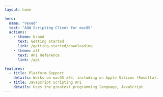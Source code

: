 ```yaml
---
layout: home

hero:
  name: "Vexed"
  text: "AQW Scripting Client for macOS"
  actions:
    - theme: brand
      text: Getting started
      link: /getting-started/downloading
    - theme: alt
      text: API Reference
      link: /api

features:
  - title: Platform Support
    details: Works on macOS x64, including on Apple Silicon (Rosetta).
  - title: JavaScript Scripting API
    details: Uses the greatest programming language, JavaScript.
---
```

